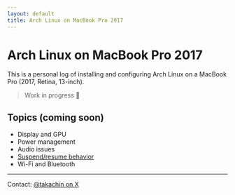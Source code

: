 ```yaml
---
layout: default
title: Arch Linux on MacBook Pro 2017
---
```


# Arch Linux on MacBook Pro 2017

This is a personal log of installing and configuring Arch Linux on a MacBook Pro (2017, Retina, 13-inch).

> Work in progress 🚧

## Topics (coming soon)
- Display and GPU
- Power management
- Audio issues
- [Suspend/resume behavior](suspend-resume.md)
- Wi-Fi and Bluetooth

---

<footer>
    Contact: <a href="https://x.com/takachin" target="_blank">@takachin on X</a>
</footer>